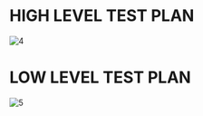 # HIGH LEVEL TEST PLAN

![4](https://user-images.githubusercontent.com/101256661/161203821-7afe96f1-2dc5-4340-b9a6-0b933d16ca7a.PNG)


# LOW LEVEL TEST PLAN

![5](https://user-images.githubusercontent.com/101256661/161204577-6c5f1265-fa78-4faf-9828-8e1b361b7056.PNG)



